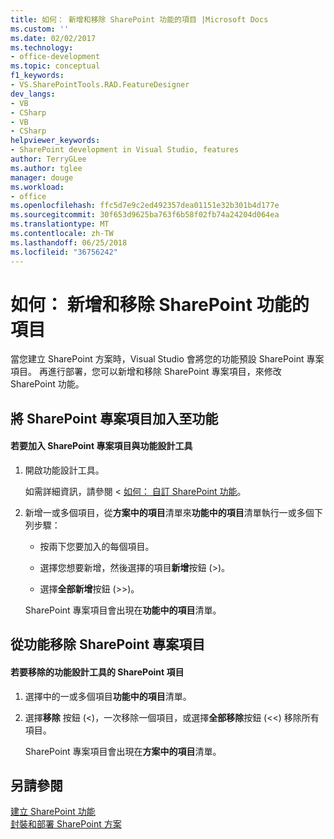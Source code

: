 ```yaml
---
title: 如何： 新增和移除 SharePoint 功能的項目 |Microsoft Docs
ms.custom: ''
ms.date: 02/02/2017
ms.technology:
- office-development
ms.topic: conceptual
f1_keywords:
- VS.SharePointTools.RAD.FeatureDesigner
dev_langs:
- VB
- CSharp
- VB
- CSharp
helpviewer_keywords:
- SharePoint development in Visual Studio, features
author: TerryGLee
ms.author: tglee
manager: douge
ms.workload:
- office
ms.openlocfilehash: ffc5d7e9c2ed492357dea01151e32b301b4d177e
ms.sourcegitcommit: 30f653d9625ba763f6b58f02fb74a24204d064ea
ms.translationtype: MT
ms.contentlocale: zh-TW
ms.lasthandoff: 06/25/2018
ms.locfileid: "36756242"
---
```

# <a name="how-to-add-and-remove-items-to-sharepoint-features"></a>如何： 新增和移除 SharePoint 功能的項目
  當您建立 SharePoint 方案時，Visual Studio 會將您的功能預設 SharePoint 專案項目。 再進行部署，您可以新增和移除 SharePoint 專案項目，來修改 SharePoint 功能。  
  
## <a name="add-sharepoint-project-items-to-a-feature"></a>將 SharePoint 專案項目加入至功能  
  
#### <a name="to-add-sharepoint-project-items-with-the-feature-designer"></a>若要加入 SharePoint 專案項目與功能設計工具  
  
1.  開啟功能設計工具。  
  
     如需詳細資訊，請參閱 <<c0> [ 如何： 自訂 SharePoint 功能](../sharepoint/how-to-customize-a-sharepoint-feature.md)。  
  
2.  新增一或多個項目，從**方案中的項目**清單來**功能中的項目**清單執行一或多個下列步驟：  
  
    -   按兩下您要加入的每個項目。  
  
    -   選擇您想要新增，然後選擇的項目**新增**按鈕 (>)。  
  
    -   選擇**全部新增**按鈕 (>>)。  
  
     SharePoint 專案項目會出現在**功能中的項目**清單。  
  
## <a name="remove-sharepoint-project-items-from-a-feature"></a>從功能移除 SharePoint 專案項目  
  
#### <a name="to-remove-sharepoint-items-with-the-feature-designer"></a>若要移除的功能設計工具的 SharePoint 項目
  
1.  選擇中的一或多個項目**功能中的項目**清單。  
  
2.  選擇**移除** 按鈕 (<)，一次移除一個項目，或選擇**全部移除**按鈕 (<<) 移除所有項目。  
  
     SharePoint 專案項目會出現在**方案中的項目**清單。  
  
## <a name="see-also"></a>另請參閱
 [建立 SharePoint 功能](../sharepoint/creating-sharepoint-features.md)   
 [封裝和部署 SharePoint 方案](../sharepoint/packaging-and-deploying-sharepoint-solutions.md)  
  

